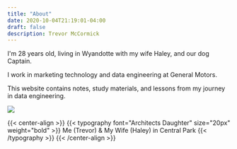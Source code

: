 ```yaml
---
title: "About"
date: 2020-10-04T21:19:01-04:00
draft: false
description: Trevor McCormick
---
```


I'm 28 years old, living in Wyandotte with my wife Haley, and our dog Captain.  

I work in marketing technology and data engineering at General Motors. 

This website contains notes, study materials, and lessons from my journey in data engineering. 

![](/page/images/central_park.jpg#align-center)

{{< center-align >}}
{{< typography font="Architects Daughter" size="20px" weight="bold" >}}
Me (Trevor) & My Wife (Haley) in Central Park
{{< /typography >}}
{{< /center-align >}}

